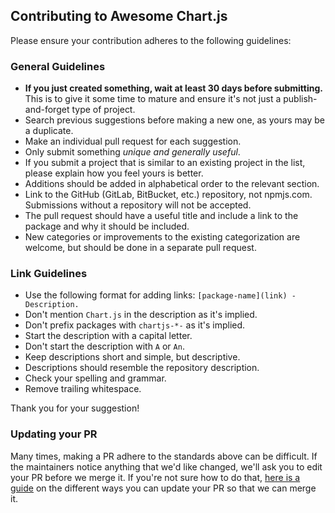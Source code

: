 ## Contributing to Awesome Chart.js

Please ensure your contribution adheres to the following guidelines:

### General Guidelines

- **If you just created something, wait at least 30 days before submitting.** This is to give it some time to mature and ensure it's not just a publish-and-forget type of project.
- Search previous suggestions before making a new one, as yours may be a duplicate.
- Make an individual pull request for each suggestion.
- Only submit something _unique and generally useful_.
- If you submit a project that is similar to an existing project in the list, please explain how you feel yours is better.
- Additions should be added in alphabetical order to the relevant section.
- Link to the GitHub (GitLab, BitBucket, etc.) repository, not npmjs.com. Submissions without a repository will not be accepted.
- The pull request should have a useful title and include a link to the package and why it should be included.
- New categories or improvements to the existing categorization are welcome, but should be done in a separate pull request.

### Link Guidelines

- Use the following format for adding links: `[package-name](link) - Description.`
- Don't mention `Chart.js` in the description as it's implied.
- Don't prefix packages with `chartjs-*-` as it's implied.
- Start the description with a capital letter.
- Don't start the description with `A` or `An`.
- Keep descriptions short and simple, but descriptive.
- Descriptions should resemble the repository description.
- Check your spelling and grammar.
- Remove trailing whitespace.

Thank you for your suggestion!

### Updating your PR

Many times, making a PR adhere to the standards above can be difficult. If the maintainers notice anything that we'd like changed, we'll ask you to edit your PR before we merge it. If you're not sure how to do that, [here is a guide](https://github.com/RichardLitt/knowledge/blob/master/github/amending-a-commit-guide.md) on the different ways you can update your PR so that we can merge it.
